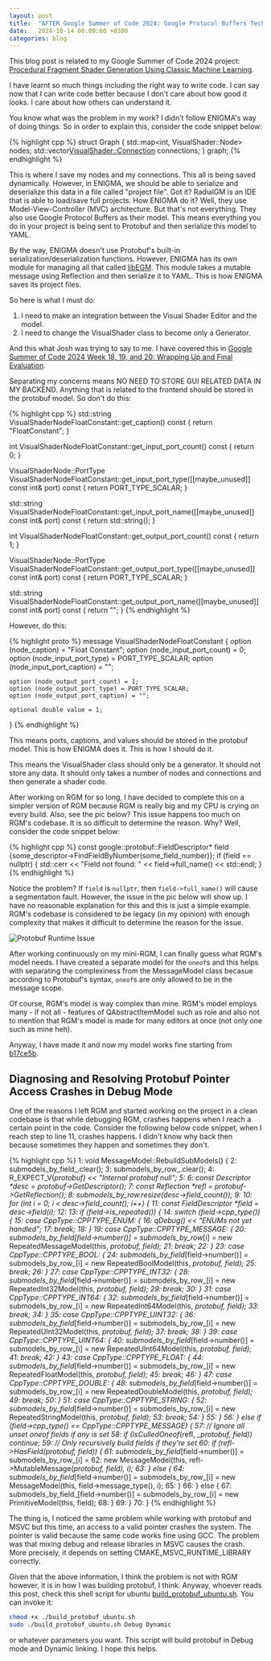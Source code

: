 ```yaml
---
layout: post
title:  "AFTER Google Summer of Code 2024: Google Protocol Buffers Technology"
date:   2024-10-14 00:00:00 +0300
categories: blog
---
```


This blog post is related to my Google Summer of Code 2024 project: [Procedural Fragment Shader Generation Using Classic Machine Learning][my-google-summer-of-code-2024-project].

I have learnt so much things including the right way to write code. I can say now that I can write code better because I don't care about how good it looks. I care about how others can understand it.

You know what was the problem in my work? I didn't follow ENIGMA's way of doing things. So in order to explain this, consider the code snippet below:

{% highlight cpp %}
struct Graph {
    std::map<int, VisualShader::Node> nodes;
    std::vector<VisualShader::Connection> connections;
} graph;
{% endhighlight %}

This is where I save my nodes and my connections. This all is being saved dynamically. However, in ENIGMA, we should be able to serialize and deserialize this data in a file called "project file". Got it? RadialGM is an IDE that is able to load/save full projects. How ENIGMA do it? Well, they use Model-View-Controller (MVC) architecture. But that's not everything. They also use Google Protocol Buffers as their model. This means everything you do in your project is being sent to Protobuf and then serialize this model to YAML.

By the way, ENIGMA doesn't use Protobuf's built-in serialization/deserialization functions. However, ENIGMA has its own module for managing all that called [libEGM](https://github.com/enigma-dev/enigma-dev/tree/master/CommandLine/libEGM). This module takes a mutable message using Reflection and then serialize it to YAML. This is how ENIGMA saves its project files.

So here is what I must do:

1. I need to make an integration between the Visual Shader Editor and the model.
2. I need to change the VisualShader class to become only a Generator.

And this what Josh was trying to say to me. I have covered this in [Google Summer of Code 2024 Week 18, 19, and 20: Wrapping Up and Final Evaluation](https://k0t0z.github.io/gsoc24-blog/blog/2024/09/22/google-summer-of-code-2024-week-18-19-and-20-wrapping-up-and-final-evaluation.html#protobuf-work).

Separating my concerns means NO NEED TO STORE GUI RELATED DATA IN MY BACKEND. Anything that is related to the frontend should be stored in the protobuf model. So don't do this:

{% highlight cpp %}
std::string VisualShaderNodeFloatConstant::get_caption() const { return "FloatConstant"; }

int VisualShaderNodeFloatConstant::get_input_port_count() const { return 0; }

VisualShaderNode::PortType VisualShaderNodeFloatConstant::get_input_port_type([[maybe_unused]] const int& port) const {
  return PORT_TYPE_SCALAR;
}

std::string VisualShaderNodeFloatConstant::get_input_port_name([[maybe_unused]] const int& port) const {
  return std::string();
}

int VisualShaderNodeFloatConstant::get_output_port_count() const { return 1; }

VisualShaderNode::PortType VisualShaderNodeFloatConstant::get_output_port_type([[maybe_unused]] const int& port) const {
  return PORT_TYPE_SCALAR;
}

std::string VisualShaderNodeFloatConstant::get_output_port_name([[maybe_unused]] const int& port) const { return ""; }
{% endhighlight %}

However, do this:

{% highlight proto %}
message VisualShaderNodeFloatConstant {
    option (node_caption) = "Float Constant";
    option (node_input_port_count) = 0;
    option (node_input_port_type) = PORT_TYPE_SCALAR;
    option (node_input_port_caption) = "";
    
    option (node_output_port_count) = 1;
    option (node_output_port_type) = PORT_TYPE_SCALAR;
    option (node_output_port_caption) = "";

    optional double value = 1;
}
{% endhighlight %}

This means ports, captions, and values should be stored in the protobuf model. This is how ENIGMA does it. This is how I should do it.

This means the VisualShader class should only be a generator. It should not store any data. It should only takes a number of nodes and connections and then generate a shader code.

After working on RGM for so long, I have decided to complete this on a simpler version of RGM because RGM is really big and my CPU is crying on every build. Also, see the pic below? This issue happens too much on RGM's codebase. It is so difficult to determine the reason. Why? Well, consider the code snippet below:

{% highlight cpp %}
const google::protobuf::FieldDescriptor* field {some_descriptor->FindFieldByNumber(some_field_number)};
if (field == nullptr) {
    std::cerr << "Field not found: " << field->full_name() << std::endl;
}
{% endhighlight %}

Notice the problem? If `field` is `nullptr`, then `field->full_name()` will cause a segmentation fault. However, the issue in the pic below will show up. I have no reasonable explanation for this and this is just a simple example. RGM's codebase is considered to be legacy (in my opinion) with enough complexity that makes it difficult to determine the reason for the issue.

![Protobuf Runtime Issue](/gsoc24-blog/assets/protobuf_runtime_issue.png)

After working continuously on my mini-RGM, I can finally guess what RGM's model needs. I have created a separate model for the `oneof`s and this helps with separating the complexiness from the MessageModel class becasue according to Protobuf's syntax, `oneof`s are only allowed to be in the message scope.

Of course, RGM's model is way complex than mine. RGM's model employs many - if not all - features of QAbstractItemModel such as role and also not to mention that RGM's model is made for many editors at once (not only one such as mine heh).

Anyway, I have made it and now my model works fine starting from [b17ce5b](https://github.com/k0T0z/shader-gen/commit/b17ce5beff8165a9569b5260c9159e679e2a62d8).

## Diagnosing and Resolving Protobuf Pointer Access Crashes in Debug Mode

One of the reasons I left RGM and started working on the project in a clean codebase is that while debugging RGM, crashes happens when I reach a certain point in the code. Consider the following below code snippet, when I reach step to line 11, crashes happens. I didn't know why back then because sometimes they happen and sometimes they don't.

{% highlight cpp %}
 1: void MessageModel::RebuildSubModels() {
 2:   submodels_by_field_.clear();
 3:   submodels_by_row_.clear();
 4:   R_EXPECT_V(_protobuf) << "Internal protobuf null";
 5: 
 6:   const Descriptor *desc = _protobuf->GetDescriptor();
 7:   const Reflection *refl = _protobuf->GetReflection();
 8:   submodels_by_row_.resize(desc->field_count());
 9: 
10:   for (int i = 0; i < desc->field_count(); i++) {
11:     const FieldDescriptor *field = desc->field(i);
12: 
13:     if (field->is_repeated()) {
14:       switch (field->cpp_type()) {
15:         case CppType::CPPTYPE_ENUM: {
16:           qDebug() << "ENUMs not yet handled";
17:           break;
18:         }
19:         case CppType::CPPTYPE_MESSAGE: {
20:           submodels_by_field_[field->number()] = submodels_by_row_[i] = new RepeatedMessageModel(this, _protobuf, field);
21:           break;
22:         }
23:         case CppType::CPPTYPE_BOOL: {
24:           submodels_by_field_[field->number()] = submodels_by_row_[i] = new RepeatedBoolModel(this, _protobuf, field);
25:           break;
26:         }
27:         case CppType::CPPTYPE_INT32: {
28:           submodels_by_field_[field->number()] = submodels_by_row_[i] = new RepeatedInt32Model(this, _protobuf, field);
29:           break;
30:         }
31:         case CppType::CPPTYPE_INT64: {
32:           submodels_by_field_[field->number()] = submodels_by_row_[i] = new RepeatedInt64Model(this, _protobuf, field);
33:           break;
34:         }
35:         case CppType::CPPTYPE_UINT32: {
36:           submodels_by_field_[field->number()] = submodels_by_row_[i] = new RepeatedUInt32Model(this, _protobuf, field);
37:           break;
38:         }
39:         case CppType::CPPTYPE_UINT64: {
40:           submodels_by_field_[field->number()] = submodels_by_row_[i] = new RepeatedUInt64Model(this, _protobuf, field);
41:           break;
42:         }
43:         case CppType::CPPTYPE_FLOAT: {
44:           submodels_by_field_[field->number()] = submodels_by_row_[i] = new RepeatedFloatModel(this, _protobuf, field);
45:           break;
46:         }
47:         case CppType::CPPTYPE_DOUBLE: {
48:           submodels_by_field_[field->number()] = submodels_by_row_[i] = new RepeatedDoubleModel(this, _protobuf, field);
49:           break;
50:         }
51:         case CppType::CPPTYPE_STRING: {
52:           submodels_by_field_[field->number()] = submodels_by_row_[i] = new RepeatedStringModel(this, _protobuf, field);
53:           break;
54:         }
55:       }
56:     } else if (field->cpp_type() == CppType::CPPTYPE_MESSAGE) {
57:       // Ignore all unset oneof fields if any is set
58:       if (IsCulledOneof_(refl, *_protobuf, field)) continue;
59:       // Only recursively build fields if they're set
60:       if (refl->HasField(*_protobuf, field)) {
61:         submodels_by_field_[field->number()] = submodels_by_row_[i] =
62:             new MessageModel(this, refl->MutableMessage(_protobuf, field), i);
63:       } else {
64:         submodels_by_field_[field->number()] = submodels_by_row_[i] = new MessageModel(this, field->message_type(), i);
65:       }
66:     } else {
67:       submodels_by_field_[field->number()] = submodels_by_row_[i] = new PrimitiveModel(this, field);
68:     }
69:   }
70: }
{% endhighlight %}

The thing is, I noticed the same problem while working with protobuf and MSVC but this time, an access to a valid pointer crashes the system. The pointer is valid because the same code works fine using GCC. The problem was that mixing debug and release libraries in MSVC causes the crash. More precisely, it depends on setting CMAKE_MSVC_RUNTIME_LIBRARY correctly.

Given that the above information, I think the problem is not with RGM however, it is in how I was building protobuf, I think. Anyway, whoever reads this post, check this shell script for ubuntu [build_protobuf_ubuntu.sh](https://github.com/k0T0z/shader-gen/blob/master/CI/build_protobuf_ubuntu.sh). You can invoke it:

```bash
chmod +x ./build_protobuf_ubuntu.sh
sudo ./build_protobuf_ubuntu.sh Debug Dynamic
```

or whatever parameters you want. This script will build protobuf in Debug mode and Dynamic linking. I hope this helps.

[my-google-summer-of-code-2024-project]: https://summerofcode.withgoogle.com/programs/2024/projects/wYTZuQbA
